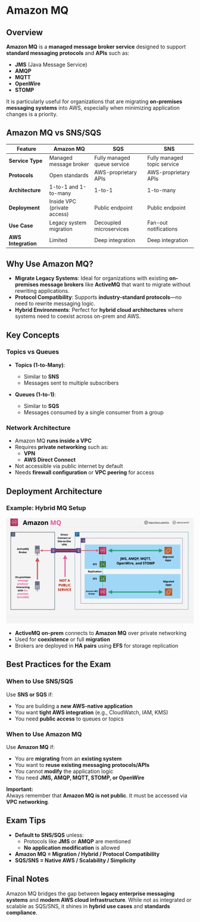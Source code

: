 # Amazon MQ

## Overview

**Amazon MQ** is a **managed message broker service** designed to support **standard messaging protocols** and **APIs** such as:

- **JMS** (Java Message Service)
- **AMQP**
- **MQTT**
- **OpenWire**
- **STOMP**

It is particularly useful for organizations that are migrating **on-premises messaging systems** into AWS, especially when minimizing application changes is a priority.

## Amazon MQ vs SNS/SQS

| Feature             | Amazon MQ                   | SQS                         | SNS                         |
| ------------------- | --------------------------- | --------------------------- | --------------------------- |
| **Service Type**    | Managed message broker      | Fully managed queue service | Fully managed topic service |
| **Protocols**       | Open standards              | AWS-proprietary APIs        | AWS-proprietary APIs        |
| **Architecture**    | 1-to-1 and 1-to-many        | 1-to-1                      | 1-to-many                   |
| **Deployment**      | Inside VPC (private access) | Public endpoint             | Public endpoint             |
| **Use Case**        | Legacy system migration     | Decoupled microservices     | Fan-out notifications       |
| **AWS Integration** | Limited                     | Deep integration            | Deep integration            |

## Why Use Amazon MQ?

- **Migrate Legacy Systems**: Ideal for organizations with existing **on-premises message brokers** like **ActiveMQ** that want to migrate without rewriting applications.
- **Protocol Compatibility**: Supports **industry-standard protocols**—no need to rewrite messaging logic.
- **Hybrid Environments**: Perfect for **hybrid cloud architectures** where systems need to coexist across on-prem and AWS.

## Key Concepts

### Topics vs Queues

- **Topics (1-to-Many)**:

  - Similar to **SNS**
  - Messages sent to multiple subscribers

- **Queues (1-to-1)**:
  - Similar to **SQS**
  - Messages consumed by a single consumer from a group

### Network Architecture

- Amazon MQ **runs inside a VPC**
- Requires **private networking** such as:
  - **VPN**
  - **AWS Direct Connect**
- Not accessible via public internet by default
- Needs **firewall configuration** or **VPC peering** for access

## Deployment Architecture

### Example: Hybrid MQ Setup

![alt text](./Images/image-51.png)

- **ActiveMQ on-prem** connects to **Amazon MQ** over private networking
- Used for **coexistence** or full **migration**
- Brokers are deployed in **HA pairs** using **EFS** for storage replication

## Best Practices for the Exam

### When to Use SNS/SQS

Use **SNS or SQS** if:

- You are building a **new AWS-native application**
- You want **tight AWS integration** (e.g., CloudWatch, IAM, KMS)
- You need **public access** to queues or topics

### When to Use Amazon MQ

Use **Amazon MQ** if:

- You are **migrating** from an **existing system**
- You want to **reuse existing messaging protocols/APIs**
- You cannot **modify** the application logic
- You need **JMS, AMQP, MQTT, STOMP, or OpenWire**

**Important:**  
Always remember that **Amazon MQ is not public**. It must be accessed via **VPC networking**.

## Exam Tips

- **Default to SNS/SQS** unless:
  - Protocols like **JMS** or **AMQP** are mentioned
  - **No application modification** is allowed
- **Amazon MQ = Migration / Hybrid / Protocol Compatibility**
- **SQS/SNS = Native AWS / Scalability / Simplicity**

## Final Notes

Amazon MQ bridges the gap between **legacy enterprise messaging systems** and **modern AWS cloud infrastructure**. While not as integrated or scalable as SQS/SNS, it shines in **hybrid use cases** and **standards compliance**.
